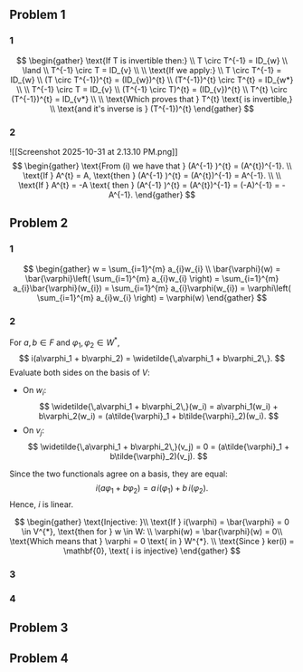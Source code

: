 ## Problem 1
### 1 
$$
\begin{gather}
\text{If T is invertible then:} \\
T \circ T^{-1} = ID_{w} \\
\land \\
T^{-1} \circ T = ID_{v} \\
\\
\text{If we apply:} \\
T \circ T^{-1} = ID_{w} \\
(T \circ T^{-1})^{t} = (ID_{w})^{t} \\
(T^{-1})^{t} \circ T^{t} = ID_{w*} \\ \\
T^{-1} \circ T = ID_{v} \\
(T^{-1} \circ T)^{t} = (ID_{v})^{t} \\
T^{t} \circ (T^{-1})^{t} = ID_{v*} \\ \\
\text{Which proves that } T^{t} \text{ is invertible,} \\
\text{and it's inverse is } (T^{-1})^{t}
\end{gather}
$$

### 2

![[Screenshot 2025-10-31 at 2.13.10 PM.png]]$$
\begin{gather}
\text{From (i) we have that } (A^{-1} )^{t} = (A^{t})^{-1}. \\
\text{If } A^{t} = A, \text{then } (A^{-1} )^{t} = (A^{t})^{-1} = A^{-1}. \\ \\
\text{If } A^{t} = -A \text{ then } (A^{-1} )^{t} = (A^{t})^{-1} = (-A)^{-1} = -A^{-1}.
\end{gather}
$$

## Problem 2
### 1
$$
\begin{gather}
w = \sum_{i=1}^{m} a_{i}w_{i} \\
\bar{\varphi}(w) = \bar{\varphi}\left( \sum_{i=1}^{m} a_{i}w_{i} \right) =
\sum_{i=1}^{m} a_{i}\bar{\varphi}(w_{i}) = 
\sum_{i=1}^{m} a_{i}\varphi(w_{i}) = 
\varphi\left( \sum_{i=1}^{m} a_{i}w_{i} \right) =
\varphi(w)
\end{gather}
$$

### 2
For $a,b \in F$ and $\varphi_1, \varphi_2 \in W^*$,  
$$
i(a\varphi_1 + b\varphi_2) = \widetilde{\,a\varphi_1 + b\varphi_2\,}.
$$
Evaluate both sides on the basis of $V$:

- On $w_i$:  
  $$
  \widetilde{\,a\varphi_1 + b\varphi_2\,}(w_i)
  = a\varphi_1(w_i) + b\varphi_2(w_i)
  = (a\tilde{\varphi}_1 + b\tilde{\varphi}_2)(w_i).
  $$
- On $v_j$:  
  $$
  \widetilde{\,a\varphi_1 + b\varphi_2\,}(v_j)
  = 0 = (a\tilde{\varphi}_1 + b\tilde{\varphi}_2)(v_j).
  $$

Since the two functionals agree on a basis, they are equal:
$$
i(a\varphi_1 + b\varphi_2) = a\,i(\varphi_1) + b\,i(\varphi_2).
$$
Hence, $i$ is linear.


$$
\begin{gather}
\text{Injective: }\\
\text{If } i(\varphi) = \bar{\varphi} = 0 \in V^{*}, \text{then for } w \in W:
\\
\varphi(w) = \bar{\varphi}(w) = 0\\
\text{Which means that } \varphi = 0 \text{ in } W^{*}. \\
\text{Since } ker(i) = \mathbf{0}, \text{ i is injective}
\end{gather}
$$

### 3
### 4

## Problem 3

## Problem 4
